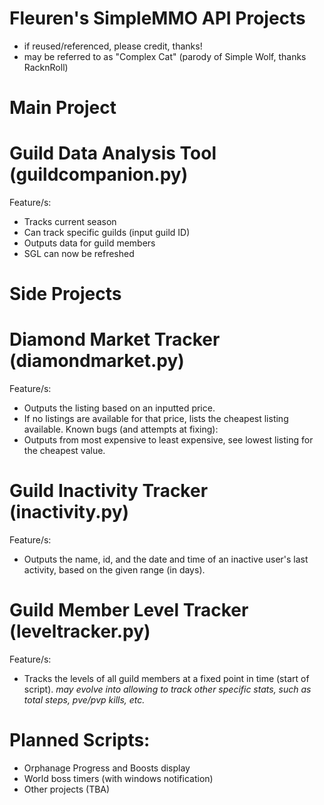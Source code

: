 # Fleuren's SimpleMMO API Projects
- if reused/referenced, please credit, thanks!
- may be referred to as "Complex Cat" (parody of Simple Wolf, thanks RacknRoll)
# Main Project
# Guild Data Analysis Tool (guildcompanion.py)
Feature/s:
- Tracks current season
- Can track specific guilds (input guild ID)
- Outputs data for guild members
- SGL can now be refreshed

# Side Projects
# Diamond Market Tracker (diamondmarket.py)
Feature/s:
- Outputs the listing based on an inputted price.
- If no listings are available for that price, lists the cheapest listing available.
Known bugs (and attempts at fixing):
- Outputs from most expensive to least expensive, see lowest listing for the cheapest value.

# Guild Inactivity Tracker (inactivity.py)
Feature/s:
- Outputs the name, id, and the date and time of an inactive user's last activity, based on the given range (in days).

# Guild Member Level Tracker (leveltracker.py)
Feature/s:
- Tracks the levels of all guild members at a fixed point in time (start of script).
*may evolve into allowing to track other specific stats, such as total steps, pve/pvp kills, etc.*
  
# Planned Scripts:
- Orphanage Progress and Boosts display
- World boss timers (with windows notification)
- Other projects (TBA)
